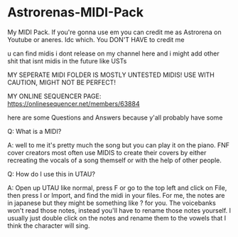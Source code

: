 # Astrorenas-MIDI-Pack
My MIDI Pack. If you're gonna use em you can credit me as Astrorena on Youtube or aneres. Idc which. You DON'T HAVE to credit me

u can find midis i dont release on my channel here and i might add other shit that isnt midis in the future like USTs


MY SEPERATE MIDI FOLDER IS MOSTLY UNTESTED MIDIS! USE WITH CAUTION, MIGHT NOT BE PERFECT!

MY ONLINE SEQUENCER PAGE: https://onlinesequencer.net/members/63884


here are some Questions and Answers because y'all probably have some

Q: What is a MIDI?

A: well to me it's pretty much the song but you can play it on the piano. FNF cover creators most often use MIDIS to create their covers by either recreating the vocals of a song themself or with the help of other people.

Q: How do I use this in UTAU?

A: Open up UTAU like normal, press F or go to the top left and click on File, then press I or Import, and find the midi in your files. For me, the notes are in japanese but they might be something like ? for you. The voicebanks won't read those notes, instead you'll have to rename those notes yourself. I usually just double click on the notes and rename them to the vowels that I think the character will sing.
